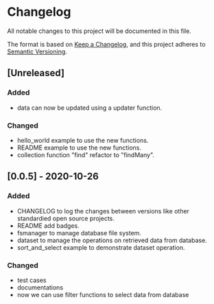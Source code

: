 # Changelog
All notable changes to this project will be documented in this file.

The format is based on [Keep a Changelog](https://keepachangelog.com/en/1.0.0/),
and this project adheres to [Semantic Versioning](https://semver.org/spec/v2.0.0.html).

## [Unreleased]
### Added
- data can now be updated using a updater function.
### Changed
- hello_world example to use the new functions.
- README example to use the new functions.
- collection function "find" refactor to "findMany".

## [0.0.5] - 2020-10-26
### Added
- CHANGELOG to log the changes between versions like other standardied open source projects.
- README add badges.
- fsmanager to manage database file system.
- dataset to manage the operations on retrieved data from database.
- sort_and_select example to demonstrate dataset operation.
### Changed
- test cases
- documentations
- now we can use filter functions to select data from database
